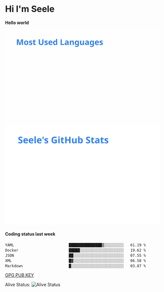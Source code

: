 <h1>Hi I'm Seele</h1>

<b>Hello world</b>

<img src='/assets/top-langs.svg' alt="Seele's github langs"> <img src='/assets/stats.svg' alt="Seele's github stats" >

<h4>Coding status last week </h4>

<!--START_SECTION:waka-->

```txt
YAML                         ███████████████▒░░░░░░░░░   61.19 %
Docker                       █████░░░░░░░░░░░░░░░░░░░░   19.62 %
JSON                         ██░░░░░░░░░░░░░░░░░░░░░░░   07.55 %
XML                          █▓░░░░░░░░░░░░░░░░░░░░░░░   06.58 %
Markdown                     █░░░░░░░░░░░░░░░░░░░░░░░░   03.87 %
```

<!--END_SECTION:waka-->

[GPG PUB KEY](https://keys.openpgp.org/vks/v1/by-fingerprint/3FCE91BF5B9666B55B67213C4C57B7824A5B6680)

Alive Status: ![Alive Status](https://hc.dvd.moe/b/2/8b44cecc-1f43-4449-9b4b-9c7fd754673c.svg)
